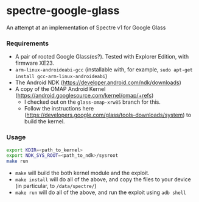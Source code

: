 # spectre-google-glass
An attempt at an implementation of Spectre v1 for Google Glass

### Requirements

- A pair of rooted Google Glass(es?). Tested with Explorer Edition, with firmware XE23.
- `arm-linux-androideabi-gcc` (installable with, for example, `sudo apt-get install gcc-arm-linux-androideabi`)
- The Android NDK (https://developer.android.com/ndk/downloads)
- A copy of the OMAP Android Kernel (https://android.googlesource.com/kernel/omap/+refs)
    - I checked out on the `glass-omap-xrw85` branch for this.
    - Follow the instructions here (https://developers.google.com/glass/tools-downloads/system) to build the kernel.
    
### Usage

```sh
export KDIR=<path_to_kernel>
export NDK_SYS_ROOT=<path_to_ndk>/sysroot
make run
```

- `make` will build the both kernel module and the exploit.
- `make install` will do all of the above, and copy the files to your device (in particular, to `/data/spectre/`)
- `make run` will do all of the above, and run the exploit using `adb shell`
